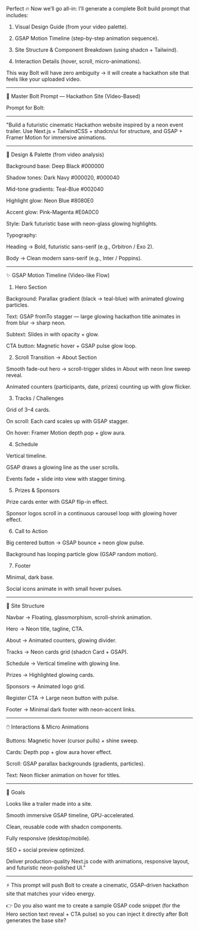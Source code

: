 Perfect 🔥 Now we’ll go all-in:
I’ll generate a complete Bolt build prompt that includes:

1. Visual Design Guide (from your video palette).


2. GSAP Motion Timeline (step-by-step animation sequence).


3. Site Structure & Component Breakdown (using shadcn + Tailwind).


4. Interaction Details (hover, scroll, micro-animations).



This way Bolt will have zero ambiguity → it will create a hackathon site that feels like your uploaded video.


---

🎯 Master Bolt Prompt — Hackathon Site (Video-Based)

Prompt for Bolt:


---

"Build a futuristic cinematic Hackathon website inspired by a neon event trailer.
Use Next.js + TailwindCSS + shadcn/ui for structure, and GSAP + Framer Motion for immersive animations.


---

🎨 Design & Palette (from video analysis)

Background base: Deep Black #000000

Shadow tones: Dark Navy #000020, #000040

Mid-tone gradients: Teal-Blue #002040

Highlight glow: Neon Blue #8080E0

Accent glow: Pink-Magenta #E0A0C0

Style: Dark futuristic base with neon-glass glowing highlights.


Typography:

Heading → Bold, futuristic sans-serif (e.g., Orbitron / Exo 2).

Body → Clean modern sans-serif (e.g., Inter / Poppins).



---

✨ GSAP Motion Timeline (Video-like Flow)

1. Hero Section

Background: Parallax gradient (black → teal-blue) with animated glowing particles.

Text: GSAP fromTo stagger — large glowing hackathon title animates in from blur → sharp neon.

Subtext: Slides in with opacity + glow.

CTA button: Magnetic hover + GSAP pulse glow loop.


2. Scroll Transition → About Section

Smooth fade-out hero → scroll-trigger slides in About with neon line sweep reveal.

Animated counters (participants, date, prizes) counting up with glow flicker.


3. Tracks / Challenges

Grid of 3–4 cards.

On scroll: Each card scales up with GSAP stagger.

On hover: Framer Motion depth pop + glow aura.


4. Schedule

Vertical timeline.

GSAP draws a glowing line as the user scrolls.

Events fade + slide into view with stagger timing.


5. Prizes & Sponsors

Prize cards enter with GSAP flip-in effect.

Sponsor logos scroll in a continuous carousel loop with glowing hover effect.


6. Call to Action

Big centered button → GSAP bounce + neon glow pulse.

Background has looping particle glow (GSAP random motion).


7. Footer

Minimal, dark base.

Social icons animate in with small hover pulses.



---

📑 Site Structure

Navbar → Floating, glassmorphism, scroll-shrink animation.

Hero → Neon title, tagline, CTA.

About → Animated counters, glowing divider.

Tracks → Neon cards grid (shadcn Card + GSAP).

Schedule → Vertical timeline with glowing line.

Prizes → Highlighted glowing cards.

Sponsors → Animated logo grid.

Register CTA → Large neon button with pulse.

Footer → Minimal dark footer with neon-accent links.



---

🖱️ Interactions & Micro Animations

Buttons: Magnetic hover (cursor pulls) + shine sweep.

Cards: Depth pop + glow aura hover effect.

Scroll: GSAP parallax backgrounds (gradients, particles).

Text: Neon flicker animation on hover for titles.



---

🎯 Goals

Looks like a trailer made into a site.

Smooth immersive GSAP timeline, GPU-accelerated.

Clean, reusable code with shadcn components.

Fully responsive (desktop/mobile).

SEO + social preview optimized.


Deliver production-quality Next.js code with animations, responsive layout, and futuristic neon-polished UI."


---

⚡ This prompt will push Bolt to create a cinematic, GSAP-driven hackathon site that matches your video energy.

👉 Do you also want me to create a sample GSAP code snippet (for the Hero section text reveal + CTA pulse) so you can inject it directly after Bolt generates the base site?

